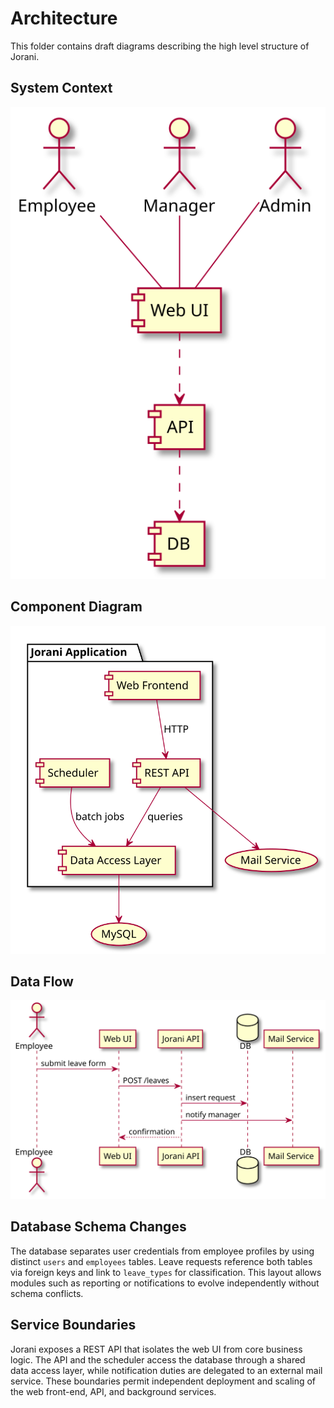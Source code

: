 # Architecture

This folder contains draft diagrams describing the high level structure of Jorani.

## System Context

![System context](system-context.svg)

## Component Diagram

![Component diagram](component.svg)

## Data Flow

![Data flow](data-flow.svg)

## Database Schema Changes

The database separates user credentials from employee profiles by using distinct `users` and `employees` tables. Leave requests
reference both tables via foreign keys and link to `leave_types` for classification. This layout allows modules such as reporting or
notifications to evolve independently without schema conflicts.

## Service Boundaries

Jorani exposes a REST API that isolates the web UI from core business logic. The API and the scheduler access the database through a
shared data access layer, while notification duties are delegated to an external mail service. These boundaries permit independent
deployment and scaling of the web front-end, API, and background services.

